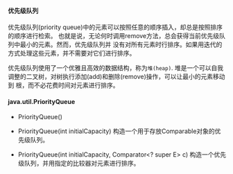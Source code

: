 #### 优先级队列
优先级队列(priority queue)中的元素可以按照任意的顺序插入，却总是按照排序的顺序进行检索。
也就是说，无论何时调用remove方法，总会获得当前优先级队列中最小的元素。然而，优先级队列并
没有对所有元素时行排序。如果用迭代的方式处理这些元素，并不需要对它们进行排序。

优先级队列使用了一个优雅且高效的数据结构，称为`堆(heap)`.
堆是一个可以自我调整的二叉树，对树执行添加(add)和删除(remove)操作，可以让最小的元素移动到
根，而不必花费时间对元素进行排序。


#### java.util.PriorityQueue
* PriorityQueue()
* PriorityQueue(int initialCapacity)
	构造一个用于存放Comparable对象的优先级队列。

* PriorityQueue(int initialCapacity, Comparator<? super E> c)
	构造一个优先级队列，并用指定的比较器对元素进行排序。
